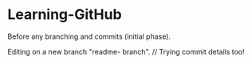 # Learning-GitHub
Before any branching and commits (initial phase).

Editing on a new branch "readme- branch".   // Trying commit details too!
